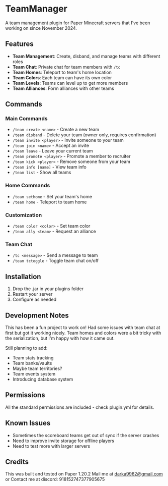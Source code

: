 # TeamManager

A team management plugin for Paper Minecraft servers that I've been working on since November 2024.

## Features

- **Team Management**: Create, disband, and manage teams with different roles
- **Team Chat**: Private chat for team members with `/tc`
- **Team Homes**: Teleport to team's home location
- **Team Colors**: Each team can have its own color
- **Team Levels**: Teams can level up to get more members
- **Team Alliances**: Form alliances with other teams

## Commands

### Main Commands
- `/team create <name>` - Create a new team
- `/team disband` - Delete your team (owner only, requires confirmation)
- `/team invite <player>` - Invite someone to your team
- `/team join <name>` - Accept an invite
- `/team leave` - Leave your current team
- `/team promote <player>` - Promote a member to recruiter
- `/team kick <player>` - Remove someone from your team
- `/team info [name]` - View team info
- `/team list` - Show all teams

### Home Commands
- `/team sethome` - Set your team's home
- `/team home` - Teleport to team home

### Customization
- `/team color <color>` - Set team color
- `/team ally <team>` - Request an alliance

### Team Chat
- `/tc <message>` - Send a message to team
- `/team tctoggle` - Toggle team chat on/off

## Installation

1. Drop the .jar in your plugins folder
2. Restart your server
3. Configure as needed

## Development Notes

This has been a fun project to work on! Had some issues with team chat at first but got it working nicely. Team homes and colors were a bit tricky with the serialization, but I'm happy with how it came out.

Still planning to add:
- Team stats tracking
- Team banks/vaults
- Maybe team territories?
- Team events system
- Introducing database system

## Permissions
All the standard permissions are included - check plugin.yml for details.

## Known Issues
- Sometimes the scoreboard teams get out of sync if the server crashes
- Need to improve invite storage for offline players
- Need to test more with larger servers

## Credits
This was built and tested on Paper 1.20.2
Mail me at darka9962@gmail.com or 
Contact me at discord: 918152747377905675
